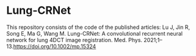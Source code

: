 # Lung-CRNet
This repository consists of the code of the published articles:
Lu J, Jin R, Song E, Ma G, Wang M. Lung-CRNet: A convolutional recurrent neural network for lung 4DCT image registration. Med. Phys. 2021;1–13.https://doi.org/10.1002/mp.15324
